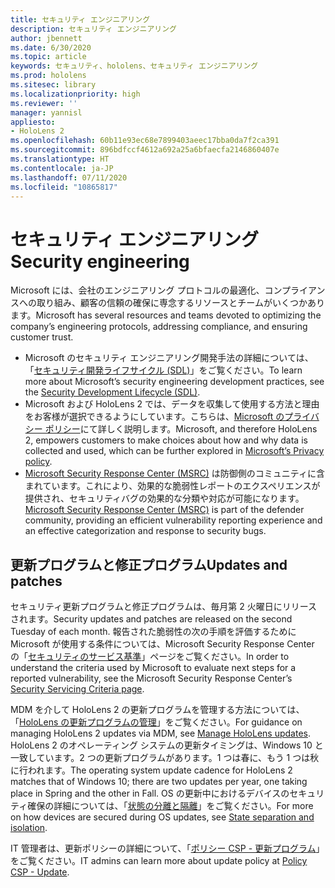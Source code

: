 ```yaml
---
title: セキュリティ エンジニアリング
description: セキュリティ エンジニアリング
author: jbennett
ms.date: 6/30/2020
ms.topic: article
keywords: セキュリティ、hololens、セキュリティ エンジニアリング
ms.prod: hololens
ms.sitesec: library
ms.localizationpriority: high
ms.reviewer: ''
manager: yannisl
appliesto:
- HoloLens 2
ms.openlocfilehash: 60b11e93ec68e7899403aeec17bba0da7f2ca391
ms.sourcegitcommit: 896bdfccf4612a692a25a6bfaecfa2146860407e
ms.translationtype: HT
ms.contentlocale: ja-JP
ms.lasthandoff: 07/11/2020
ms.locfileid: "10865817"
---
```

# <span data-ttu-id="36479-104">セキュリティ エンジニアリング</span><span class="sxs-lookup"><span data-stu-id="36479-104">Security engineering</span></span>

<span data-ttu-id="36479-105">Microsoft には、会社のエンジニアリング プロトコルの最適化、コンプライアンスへの取り組み、顧客の信頼の確保に専念するリソースとチームがいくつかあります。</span><span class="sxs-lookup"><span data-stu-id="36479-105">Microsoft has several resources and teams devoted to optimizing the company’s engineering protocols, addressing compliance, and ensuring customer trust.</span></span> 

  * <span data-ttu-id="36479-106">Microsoft のセキュリティ エンジニアリング開発手法の詳細については、「[セキュリティ開発ライフサイクル (SDL)](https://www.microsoft.com/securityengineering/sdl)」をご覧ください。</span><span class="sxs-lookup"><span data-stu-id="36479-106">To learn more about Microsoft’s security engineering development practices, see the [Security Development Lifecycle (SDL)](https://www.microsoft.com/securityengineering/sdl).</span></span>
  * <span data-ttu-id="36479-107">Microsoft および HoloLens 2 では、データを収集して使用する方法と理由をお客様が選択できるようにしています。こちらは、[Microsoft のプライバシー ポリシー](https://privacy.microsoft.com/)にて詳しく説明します。</span><span class="sxs-lookup"><span data-stu-id="36479-107">Microsoft, and therefore HoloLens 2, empowers customers to make choices about how and why data is collected and used, which can be further explored in [Microsoft’s Privacy policy](https://privacy.microsoft.com/).</span></span> 
  * <span data-ttu-id="36479-108">[Microsoft Security Response Center (MSRC)](https://www.microsoft.com/msrc) は防御側のコミュニティに含まれています。これにより、効果的な脆弱性レポートのエクスペリエンスが提供され、セキュリティバグの効果的な分類や対応が可能になります。</span><span class="sxs-lookup"><span data-stu-id="36479-108">[Microsoft Security Response Center (MSRC)](https://www.microsoft.com/msrc) is part of the defender community, providing an efficient vulnerability reporting experience and an effective categorization and response to security bugs.</span></span> 

## <span data-ttu-id="36479-109">更新プログラムと修正プログラム</span><span class="sxs-lookup"><span data-stu-id="36479-109">Updates and patches</span></span>

<span data-ttu-id="36479-110">セキュリティ更新プログラムと修正プログラムは、毎月第 2 火曜日にリリースされます。</span><span class="sxs-lookup"><span data-stu-id="36479-110">Security updates and patches are released on the second Tuesday of each month.</span></span> <span data-ttu-id="36479-111">報告された脆弱性の次の手順を評価するために Microsoft が使用する条件については、Microsoft Security Response Center の「[セキュリティのサービス基準](https://www.microsoft.com/msrc/windows-security-servicing-criteria)」ページをご覧ください。</span><span class="sxs-lookup"><span data-stu-id="36479-111">In order to understand the criteria used by Microsoft to evaluate next steps for a reported vulnerability, see the Microsoft Security Response Center’s [Security Servicing Criteria page](https://www.microsoft.com/msrc/windows-security-servicing-criteria).</span></span> 

<span data-ttu-id="36479-112">MDM を介して HoloLens 2 の更新プログラムを管理する方法については、「[HoloLens の更新プログラムの管理](https://docs.microsoft.com/hololens/hololens-updates)」をご覧ください。</span><span class="sxs-lookup"><span data-stu-id="36479-112">For guidance on managing HoloLens 2 updates via MDM, see [Manage HoloLens updates](https://docs.microsoft.com/hololens/hololens-updates).</span></span> <span data-ttu-id="36479-113">HoloLens 2 のオペレーティング システムの更新タイミングは、Windows 10 と一致しています。2 つの更新プログラムがあります。1 つは春に、もう 1 つは秋に行われます。</span><span class="sxs-lookup"><span data-stu-id="36479-113">The operating system update cadence for HoloLens 2 matches that of Windows 10; there are two updates per year, one taking place in Spring and the other in Fall.</span></span> <span data-ttu-id="36479-114">OS の更新中におけるデバイスのセキュリティ確保の詳細については、「[状態の分離と隔離](security-state-separation-isolation.md)」をご覧ください。</span><span class="sxs-lookup"><span data-stu-id="36479-114">For more on how devices are secured during OS updates, see [State separation and isolation](security-state-separation-isolation.md).</span></span> 

<span data-ttu-id="36479-115">IT 管理者は、更新ポリシーの詳細について、「[ポリシー CSP - 更新プログラム](https://docs.microsoft.com/windows/client-management/mdm/policy-csp-update)」をご覧ください。</span><span class="sxs-lookup"><span data-stu-id="36479-115">IT admins can learn more about update policy at [Policy CSP - Update](https://docs.microsoft.com/windows/client-management/mdm/policy-csp-update).</span></span> 
